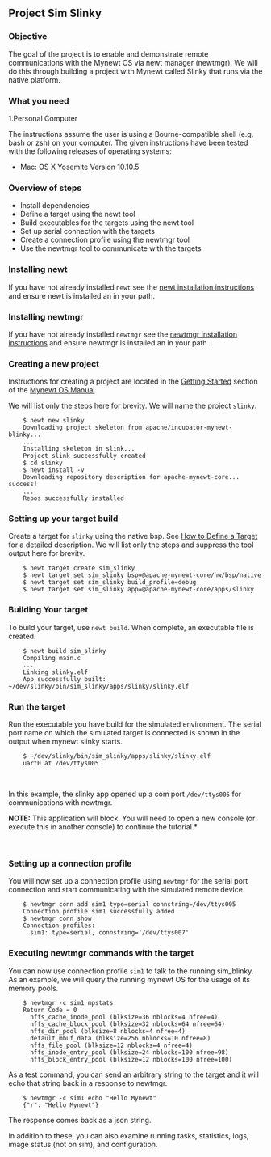## Project Sim Slinky  


### Objective

The goal of the project is to enable and demonstrate remote communications with the Mynewt OS via newt manager (newtmgr). We will do this through building a project with Mynewt called Slinky that runs via the native platform. 

### What you need

1.Personal Computer

The instructions assume the user is using a Bourne-compatible shell (e.g. bash or zsh) on your computer. The given instructions have been tested with the following releases of operating systems:

* Mac: OS X Yosemite Version 10.10.5

### Overview of steps

* Install dependencies
* Define a target using the newt tool
* Build executables for the targets using the newt tool
* Set up serial connection with the targets 
* Create a connection profile using the newtmgr tool
* Use the newtmgr tool to communicate with the targets

### Installing newt

If you have not already installed `newt` see the 
[newt installation instructions](../newt/tutorials/newt_mac.md) and ensure newt is installed an in your path.

### Installing newtmgr

If you have not already installed `newtmgr` see the 
[newtmgr installation instructions](installing.md) and ensure newtmgr is installed an in your path.

### Creating a new project

Instructions for creating a project are located in the [Getting Started](../os/get_started/project_create.md) section of the [Mynewt OS Manual](../os/get_started/introduction.md)

We will list only the steps here for brevity.  We will name the project
`slinky`.

```no-highlight
    $ newt new slinky
    Downloading project skeleton from apache/incubator-mynewt-blinky...
    ...
    Installing skeleton in slink...
    Project slink successfully created
    $ cd slinky
    $ newt install -v
    Downloading repository description for apache-mynewt-core... success!
    ...
    Repos successfully installed
```

### Setting up your target build

Create a target for `slinky` using the native bsp.  See 
[How to Define a Target](../newt/tutorials/define_target.md) for a detailed
description.  We will list only the steps and suppress the tool output 
here for brevity.

```no-highlight
    $ newt target create sim_slinky
    $ newt target set sim_slinky bsp=@apache-mynewt-core/hw/bsp/native
    $ newt target set sim_slinky build_profile=debug
    $ newt target set sim_slinky app=@apache-mynewt-core/apps/slinky
```

### Building Your target

To build your target, use `newt build`.  When complete, an executable file
is created.

```no-highlight
    $ newt build sim_slinky 
    Compiling main.c
    ...
    Linking slinky.elf
    App successfully built: ~/dev/slinky/bin/sim_slinky/apps/slinky/slinky.elf
```

### Run the target

Run the executable you have build for the simulated environment. The serial port name on which the simulated target is connected is shown in the output
when mynewt slinky starts.

```no-highlight
    $ ~/dev/slinky/bin/sim_slinky/apps/slinky/slinky.elf
    uart0 at /dev/ttys005
```

<br>

In this example, the slinky app opened up a com port `/dev/ttys005`
for communications with newtmgr. 

**NOTE:** This application will block. You will need to open a new console (or execute this in another console) to continue the tutorial.*

<br>

### Setting up a connection profile

You will now set up a connection profile using `newtmgr` for the serial port connection and start communicating with the simulated remote device.

```no-highlight
    $ newtmgr conn add sim1 type=serial connstring=/dev/ttys005
    Connection profile sim1 successfully added
    $ newtmgr conn show
    Connection profiles: 
      sim1: type=serial, connstring='/dev/ttys007'
```

### Executing newtmgr commands with the target

You can now use connection profile `sim1` to talk to the running sim_blinky.
As an example, we will query the running mynewt OS for the usage of its 
memory pools.  

```no-highlight
    $ newtmgr -c sim1 mpstats
    Return Code = 0
      nffs_cache_inode_pool (blksize=36 nblocks=4 nfree=4)
      nffs_cache_block_pool (blksize=32 nblocks=64 nfree=64)
      nffs_dir_pool (blksize=8 nblocks=4 nfree=4)
      default_mbuf_data (blksize=256 nblocks=10 nfree=8)
      nffs_file_pool (blksize=12 nblocks=4 nfree=4)
      nffs_inode_entry_pool (blksize=24 nblocks=100 nfree=98)
      nffs_block_entry_pool (blksize=12 nblocks=100 nfree=100)
```

As a test command, you can send an arbitrary string to the target and it
will echo that string back in a response to newtmgr.

```no-highlight
    $ newtmgr -c sim1 echo "Hello Mynewt"
    {"r": "Hello Mynewt"}
```

The response comes back as a json string.

In addition to these, you can also examine running tasks, statistics, 
logs, image status (not on sim), and configuration.
